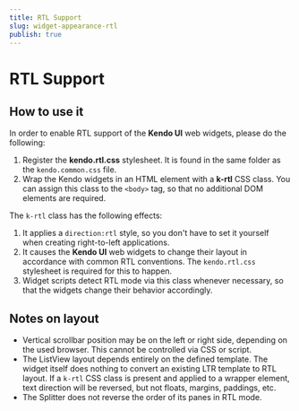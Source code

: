 ```yaml
---
title: RTL Support
slug: widget-appearance-rtl
publish: true
---
```


# RTL Support

## How to use it

In order to enable RTL support of the **Kendo UI** web widgets, please do the following:

1. Register the **kendo.rtl.css** stylesheet. It is found in the same folder as the `kendo.common.css` file.
2. Wrap the Kendo widgets in an HTML element with a **k-rtl** CSS class. You can assign this class to the `<body>` tag, so that no additional DOM elements are required.

The `k-rtl` class has the following effects:

1. It applies a `direction:rtl` style, so you don't have to set it yourself when creating right-to-left applications.
2. It causes the **Kendo UI** web widgets to change their layout in accordance with common RTL conventions. The `kendo.rtl.css` stylesheet is required for this to happen.
3. Widget scripts detect RTL mode via this class whenever necessary, so that the widgets change their behavior accordingly.

## Notes on layout

* Vertical scrollbar position may be on the left or right side, depending on the used browser. This cannot be controlled via CSS or script.
* The ListView layout depends entirely on the defined template. The widget itself does nothing to convert an existing LTR template to RTL layout. If a `k-rtl` CSS class
is present and applied to a wrapper element, text direction will be reversed, but not floats, margins, paddings, etc.
* The Splitter does not reverse the order of its panes in RTL mode.